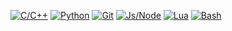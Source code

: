 [![C/C++](https://img.shields.io/badge/_C%2FC%2B%2B_-00599C?logo=c&logoColor=white)]()
[![Python](https://img.shields.io/badge/_Python_-3776AB?logo=python&logoColor=white)]()
[![Git](https://img.shields.io/badge/_Git_-F05032?logo=git&logoColor=white)]()
[![Js/Node](https://img.shields.io/badge/_Js%2FNode_-339933?logo=javascript&logoColor=white)]()
[![Lua](https://img.shields.io/badge/_Lua_-2C2D72?logo=lua&logoColor=white)]()
[![Bash](https://img.shields.io/badge/_Bash_-4EAA25?logo=gnubash&logoColor=white)]()
